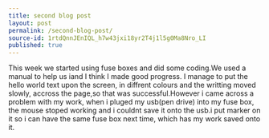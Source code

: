 ```yaml
---
title: second blog post
layout: post
permalink: /second-blog-post/
source-id: 1rtdQnnJEnIQL_h7w43jxi18yr2T4j1l5g0Ma8Nro_LI
published: true
---
```

This week we started using fuse boxes and did some coding.We used a manual to help us iand I think I made good progress. I manage to put the hello world text upon the screen, in diffrent colours and the writting moved slowly, accross the page,so that was successful.However i came across a problem with my work, when i pluged my usb(pen drive) into my fuse box, the mouse stoped working and i couldnt save it onto the usb.i put marker on it so i can have the same fuse box next time, which has my work saved onto it. 

